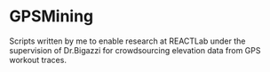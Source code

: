 # GPSMining
Scripts written by me to enable research at REACTLab under the supervision of Dr.Bigazzi for crowdsourcing elevation data from GPS workout traces.
